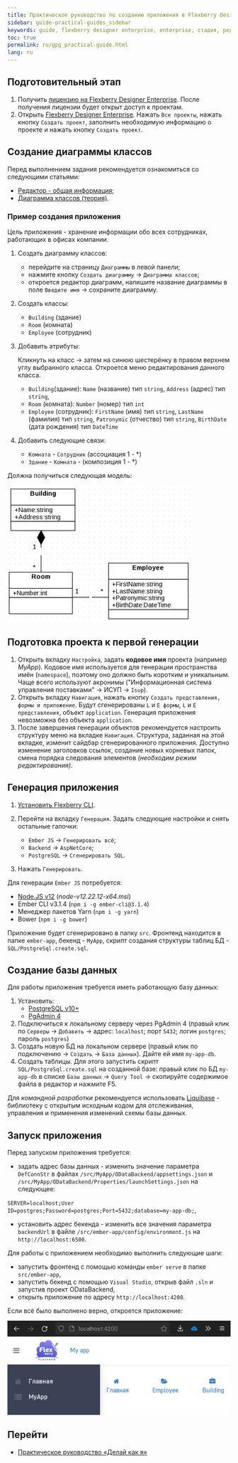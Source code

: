 ```yaml
---
title: Практическое руководство по созданию приложения в Flexberry Designer Enterprise
sidebar: guide-practical-guides_sidebar
keywords: guide, flexberry designer enterprise, enterprise, стадия, редактор, диаграмма классов, создание диаграммы
toc: true
permalink: ru/gpg_practical-guide.html
lang: ru
---
```


## Подготовительный этап

1. Получить [лицензию на Flexberry Designer Enterprise](https://designer.flexberry.net/#/download-win-app). После получения лицензии будет открыт доступ к проектам.
2. Открыть [Flexberry Designer Enterprise](https://designer.flexberry.net/#/). Нажать `Все проекты`, нажать кнопку `Создать проект`, заполнить необходимую информацию о проекте и нажать кнопку `Создать проект`.

## Создание диаграммы классов

Перед выполнением задания рекомендуется ознакомиться со следующими статьями:

* [Редактор - общая информация](gpg_editor-guide.md);
* [Диаграмма классов (теория)](gpg_class-diagram.ru.md).

### Пример создания приложения

Цель приложения - хранение информации обо всех сотрудниках, работающих в офисах компании.

1. Создать диаграмму классов:

   * перейдите на страницу `Диаграммы` в левой панели;
   * нажмите кнопку `Создать диаграмму` -> `Диаграмма классов`;
   * откроется редактор диаграмм, напишите название диаграммы в поле `Введите имя` -> сохраните диаграмму.

2. Создать классы:

   * `Building` (здание)
   * `Room` (комната)
   * `Employee` (сотрудник)

3. Добавить атрибуты:

   Кликнуть на класс -> затем на синюю шестерёнку в правом верхнем углу выбранного класса. Откроется меню редактирования данного класса.

   * `Building`(здание): `Name` (название) тип `string`, `Address` (адрес) тип `string`,
   * `Room` (комната): `Number` (номер) тип `int`
   * `Employee` (сотрудник): `FirstName` (имя) тип `string`, `LastName` (фамилия) тип `string`, `Patronymic` (отчество) тип `string`, `BirthDate` (дата рождения) тип `DateTime`

4. Добавить следующие связи:

   * `Комната` - `Сотрудник` (ассоциация 1 - *)
   * `Здание` - `Комната` -  (композиция 1 - *)

Должна получиться следующая модель:

![модель](/images/pages/guides/flexberry-designer-enterprise/practical-guide-model.png)

## Подготовка проекта к первой генерации

1. Открыть вкладку `Настройка`, задать **кодовое имя** проекта (например _MyApp_).
Кодовое имя используется для генерации пространства имён (`namespace`), поэтому оно должно быть коротким и уникальным. Чаще всего используют акронимы ("Информационная система управления поставками" -> ИСУП -> `Isup`).
2. Открыть вкладку `Навигация`, нажать кнопку `Создать представления, формы и приложение`. Будут сгенерированы `L` и `E формы`, `L` и `E представления`, объект `application`. Генерация приложения невозможна без объекта `application`.
3. После завершения генерации объектов рекомендуется настроить структуру меню на вкладке `Навигация`. Структура, заданная на этой вкладке, изменит сайдбар сгенерированного приложения. Доступно изменение заголовков ссылок, создание новых корневых папок, смена порядка следования элементов _(необходим режим редактирования)_.

## Генерация приложения

1. [Установить Flexberry CLI](gpg_flexberry-cli.md).
2. Перейти на вкладку `Генерация`. Задать следующие настройки и снять остальные галочки:

   * `Ember JS` -> `Генерировать всё`;
   * `Backend` -> `AspNetCore`;
   * `PostgreSQL` -> `Сгенерировать SQL`.

3. Нажать `Генерировать`.

Для генерации `Ember JS` потребуется:

* [Node.JS v12](https://nodejs.org/dist/latest-v12.x) (_node-v12.22.12-x64.msi_)
* Ember CLI v3.1.4 (`npm i -g ember-cli@3.1.4`)
* Менеджер пакетов Yarn (`npm i -g yarn`)
* Bower (`npm i -g bower`)

Приложение будет сгенерировано в папку `src`. Фронтенд находится в папке `ember-app`, бекенд - `MyApp`, скрипт создания структуры таблиц БД - `SQL/PostgreSql.create.sql`.

## Создание базы данных

Для работы приложения требуется иметь работающую базу данных:

1. Установить:
   * [PostgreSQL v10+](https://www.postgresql.org/download)
   * [PgAdmin 4](https://www.pgadmin.org/download/)
2. Подключиться к локальному серверу через PgAdmin 4 (правый клик по `Серверы` -> `Добавить` -> адрес: `localhost`; порт `5432`; логин `postgres`; пароль `postgres`)
3. Создать новую БД на локальном сервере (правый клик по подключению -> `Создать` -> `База данных`). Дайте ей имя `my-app-db`.
4. Создать таблицы. Для этого запустить скрипт `SQL/PostgreSql.create.sql` на созданной базе: правый клик по БД `my-app-db` в списке `Базы данных` -> `Query Tool` -> скопируйте содержимое файла в редактор и нажмите F5.

Для _командной разработки_ рекомендуется использовать [Liquibase](https://flexberry.github.io/ru/gbt_liquibase.html) - библиотеку с открытым исходным кодом для отслеживания, управления и применения изменений схемы базы данных.

## Запуск приложения

Перед запуском приложения требуется:

* задать адрес базы данных - изменить значение параметра `DefConnStr` в файлах `/src/MyApp/ODataBackend/appsettings.json` и `/src/MyApp/ODataBackend/Properties/launchSettings.json` на следующее:

 `SERVER=localhost;User ID=postgres;Password=postgres;Port=5432;database=my-app-db;`,

* установить адрес бекенда - изменить все значения параметра `backendUrl` в файле `/src/ember-app/config/environment.js` на `http://localhost:6500`.

Для работы с приложением необходимо выполнить следующие шаги:

* запустить фронтенд с помощью команды `ember serve` в папке `src/ember-app`,
* запустить бекенд с помощью `Visual Studio`, открыв файл `.sln` и запустив проект ODataBackend,
* открыть приложение по адресу `http://localhost:4200`.

Если всё было выполнено верно, откроется приложение:

![Приложение](/images/pages/guides/flexberry-designer-enterprise/practical-guide-result.png)

## Перейти

* [Практическое руководство  «Делай как я»](gpg_landing-page.html) <i class="fa fa-arrow-up" aria-hidden="true"></i>
